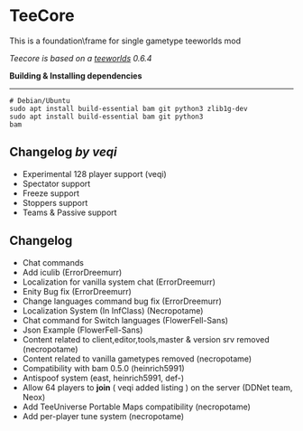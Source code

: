 TeeCore
=========
This is a foundation\frame for single gametype teeworlds mod

*Teecore is based on a [teeworlds](https://github.com/teeworlds) 0.6.4*

**Building & Installing dependencies**

-----------------------
    # Debian/Ubuntu
    sudo apt install build-essential bam git python3 zlib1g-dev
    sudo apt install build-essential bam git python3
    bam

Changelog *by veqi*
---------------------------

- Experimental 128 player support (veqi)
- Spectator support
- Freeze support
- Stoppers support
- Teams & Passive support

Changelog
---------------------------
- Chat commands
- Add iculib (ErrorDreemurr)
- Localization for vanilla system chat (ErrorDreemurr)
- Enity Bug fix (ErrorDreemurr)
- Change languages command bug fix (ErrorDreemurr)
- Localization System (In InfClass) (Necropotame)
- Chat command for Switch languages (FlowerFell-Sans)
- Json Example (FlowerFell-Sans)
- Content related to client,editor,tools,master & version srv removed (necropotame)
- Content related to vanilla gametypes removed (necropotame)
- Compatibility with bam 0.5.0 (heinrich5991)
- Antispoof system (east, heinrich5991, def-)
- Allow 64 players to **join** ( veqi added listing ) on the server (DDNet team, Neox)
- Add TeeUniverse Portable Maps compatibility (necropotame)
- Add per-player tune system (necropotame)
